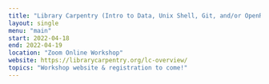 ```yaml
---
title: "Library Carpentry (Intro to Data, Unix Shell, Git, and/or OpenRefine"
layout: single
menu: "main"
start: 2022-04-18
end: 2022-04-19
location: "Zoom Online Workshop"
website: https://librarycarpentry.org/lc-overview/
topics: "Workshop website & registration to come!"
---
```


